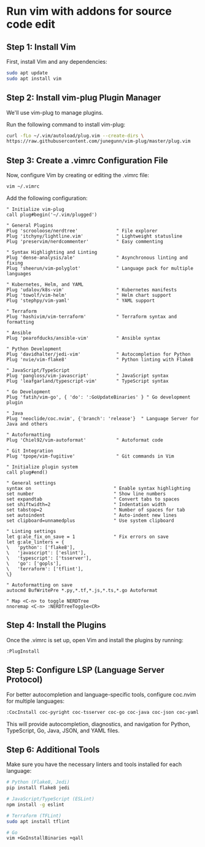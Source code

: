 # Run vim with addons for source code edit

## Step 1: Install Vim
First, install Vim and any dependencies:

```bash
sudo apt update
sudo apt install vim
```

## Step 2: Install vim-plug Plugin Manager
We'll use vim-plug to manage plugins.

Run the following command to install vim-plug:

```bash
curl -fLo ~/.vim/autoload/plug.vim --create-dirs \
https://raw.githubusercontent.com/junegunn/vim-plug/master/plug.vim
```

## Step 3: Create a .vimrc Configuration File
Now, configure Vim by creating or editing the .vimrc file:

```bash
vim ~/.vimrc
```

Add the following configuration:

```vim
" Initialize vim-plug
call plug#begin('~/.vim/plugged')

" General Plugins
Plug 'scrooloose/nerdtree'              " File explorer
Plug 'itchyny/lightline.vim'            " Lightweight statusline
Plug 'preservim/nerdcommenter'          " Easy commenting

" Syntax Highlighting and Linting
Plug 'dense-analysis/ale'               " Asynchronous linting and fixing
Plug 'sheerun/vim-polyglot'             " Language pack for multiple languages

" Kubernetes, Helm, and YAML
Plug 'udalov/k8s-vim'                   " Kubernetes manifests
Plug 'towolf/vim-helm'                  " Helm chart support
Plug 'stephpy/vim-yaml'                 " YAML support

" Terraform
Plug 'hashivim/vim-terraform'           " Terraform syntax and formatting

" Ansible
Plug 'pearofducks/ansible-vim'          " Ansible syntax

" Python Development
Plug 'davidhalter/jedi-vim'             " Autocompletion for Python
Plug 'nvie/vim-flake8'                  " Python linting with Flake8

" JavaScript/TypeScript
Plug 'pangloss/vim-javascript'          " JavaScript syntax
Plug 'leafgarland/typescript-vim'       " TypeScript syntax

" Go Development
Plug 'fatih/vim-go', { 'do': ':GoUpdateBinaries' } " Go development plugin

" Java
Plug 'neoclide/coc.nvim', {'branch': 'release'}  " Language Server for Java and others

" Autoformatting
Plug 'Chiel92/vim-autoformat'           " Autoformat code

" Git Integration
Plug 'tpope/vim-fugitive'               " Git commands in Vim

" Initialize plugin system
call plug#end()

" General settings
syntax on                              " Enable syntax highlighting
set number                             " Show line numbers
set expandtab                          " Convert tabs to spaces
set shiftwidth=2                       " Indentation width
set tabstop=2                          " Number of spaces for tab
set autoindent                         " Auto-indent new lines
set clipboard=unnamedplus              " Use system clipboard

" Linting settings
let g:ale_fix_on_save = 1              " Fix errors on save
let g:ale_linters = {
\   'python': ['flake8'],
\   'javascript': ['eslint'],
\   'typescript': ['tsserver'],
\   'go': ['gopls'],
\   'terraform': ['tflint'],
\}

" Autoformatting on save
autocmd BufWritePre *.py,*.tf,*.js,*.ts,*.go Autoformat

" Map <C-n> to toggle NERDTree
nnoremap <C-n> :NERDTreeToggle<CR>
```

## Step 4: Install the Plugins
Once the .vimrc is set up, open Vim and install the plugins by running:

```vim
:PlugInstall
```

## Step 5: Configure LSP (Language Server Protocol)
For better autocompletion and language-specific tools, configure coc.nvim for multiple languages:

```bash
:CocInstall coc-pyright coc-tsserver coc-go coc-java coc-json coc-yaml
```

This will provide autocompletion, diagnostics, and navigation for Python, TypeScript, Go, Java, JSON, and YAML files.

## Step 6: Additional Tools
Make sure you have the necessary linters and tools installed for each language:

```bash
# Python (Flake8, Jedi)
pip install flake8 jedi

# JavaScript/TypeScript (ESLint)
npm install -g eslint

# Terraform (TFLint)
sudo apt install tflint

# Go
vim +GoInstallBinaries +qall
```

